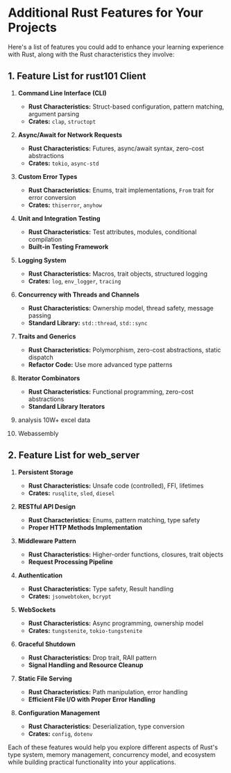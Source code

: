 # Additional Rust Features for Your Projects

Here's a list of features you could add to enhance your learning experience with Rust, along with the Rust characteristics they involve:

## 1. Feature List for rust101 Client

1. **Command Line Interface (CLI)**
   - **Rust Characteristics:** Struct-based configuration, pattern matching, argument parsing
   - **Crates:** `clap`, `structopt`

2. **Async/Await for Network Requests**
   - **Rust Characteristics:** Futures, async/await syntax, zero-cost abstractions
   - **Crates:** `tokio`, `async-std`

3. **Custom Error Types**
   - **Rust Characteristics:** Enums, trait implementations, `From` trait for error conversion
   - **Crates:** `thiserror`, `anyhow`

4. **Unit and Integration Testing**
   - **Rust Characteristics:** Test attributes, modules, conditional compilation
   - **Built-in Testing Framework**

5. **Logging System**
   - **Rust Characteristics:** Macros, trait objects, structured logging
   - **Crates:** `log`, `env_logger`, `tracing`

6. **Concurrency with Threads and Channels**
   - **Rust Characteristics:** Ownership model, thread safety, message passing
   - **Standard Library:** `std::thread`, `std::sync`

7. **Traits and Generics**
   - **Rust Characteristics:** Polymorphism, zero-cost abstractions, static dispatch
   - **Refactor Code:** Use more advanced type patterns

8. **Iterator Combinators**
   - **Rust Characteristics:** Functional programming, zero-cost abstractions
   - **Standard Library Iterators**

9. analysis 10W+ excel data
10. Webassembly

## 2. Feature List for web_server

1. **Persistent Storage**
   - **Rust Characteristics:** Unsafe code (controlled), FFI, lifetimes
   - **Crates:** `rusqlite`, `sled`, `diesel`

2. **RESTful API Design**
   - **Rust Characteristics:** Enums, pattern matching, type safety
   - **Proper HTTP Methods Implementation**

3. **Middleware Pattern**
   - **Rust Characteristics:** Higher-order functions, closures, trait objects
   - **Request Processing Pipeline**

4. **Authentication**
   - **Rust Characteristics:** Type safety, Result handling
   - **Crates:** `jsonwebtoken`, `bcrypt`

5. **WebSockets**
   - **Rust Characteristics:** Async programming, ownership model
   - **Crates:** `tungstenite`, `tokio-tungstenite`

6. **Graceful Shutdown**
   - **Rust Characteristics:** Drop trait, RAII pattern
   - **Signal Handling and Resource Cleanup**

7. **Static File Serving**
   - **Rust Characteristics:** Path manipulation, error handling
   - **Efficient File I/O with Proper Error Handling**

8. **Configuration Management**
   - **Rust Characteristics:** Deserialization, type conversion
   - **Crates:** `config`, `dotenv`

Each of these features would help you explore different aspects of Rust's type system, memory management, concurrency model, and ecosystem while building practical functionality into your applications.
